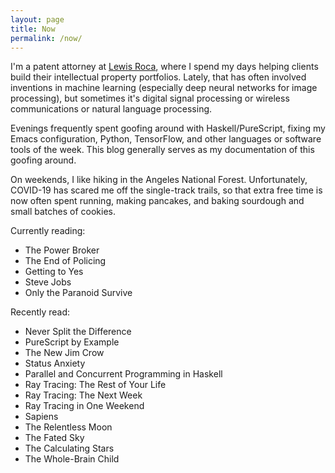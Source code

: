 ```yaml
---
layout: page
title: Now
permalink: /now/
---
```


I'm a patent attorney at [Lewis Roca](https://www.lewisroca.com/people-shaun-lee), where I spend my days helping clients build their intellectual property portfolios. Lately, that has often involved inventions in machine learning (especially deep neural networks for image processing), but sometimes it's digital signal processing or wireless communications or natural language processing.

Evenings frequently spent goofing around with Haskell/PureScript, fixing my Emacs configuration, Python, TensorFlow, and other languages or software tools of the week. This blog generally serves as my documentation of this goofing around.

On weekends, I like hiking in the Angeles National Forest. Unfortunately, COVID-19 has scared me off the single-track trails, so that extra free time is now often spent running, making pancakes, and baking sourdough and small batches of cookies.

Currently reading:
- The Power Broker
- The End of Policing
- Getting to Yes
- Steve Jobs
- Only the Paranoid Survive

Recently read:
- Never Split the Difference
- PureScript by Example
- The New Jim Crow
- Status Anxiety
- Parallel and Concurrent Programming in Haskell
- Ray Tracing: The Rest of Your Life
- Ray Tracing: The Next Week
- Ray Tracing in One Weekend
- Sapiens
- The Relentless Moon
- The Fated Sky
- The Calculating Stars
- The Whole-Brain Child
